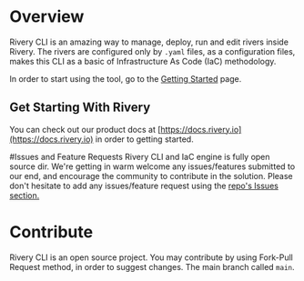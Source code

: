 # Overview

Rivery CLI is an amazing way to manage, deploy, run and edit rivers inside Rivery. 
The rivers are configured only by `.yaml` files, as a configuration files, makes this CLI as a basic
of Infrastructure As Code (IaC) methodology.

In order to start using the tool, go to the [Getting Started](getting-started.md) page.

## Get Starting With Rivery
You can check out our product docs at [https://docs.rivery.io](https://docs.rivery.io) in order to getting started.

#Issues and Feature Requests
Rivery CLI and IaC engine is fully open source dir. 
We're getting in warm welcome any issues/features submitted to our end, and encourage the community to contribute in the solution.
Please don't hesitate to add any issues/feature request using the [repo's Issues section.](https://github.com/RiveryIO/rivery_cli/issues)

# Contribute
Rivery CLI is an open source project.
You may contribute by using Fork-Pull Request method, in order to suggest changes.
The main branch called `main`.
